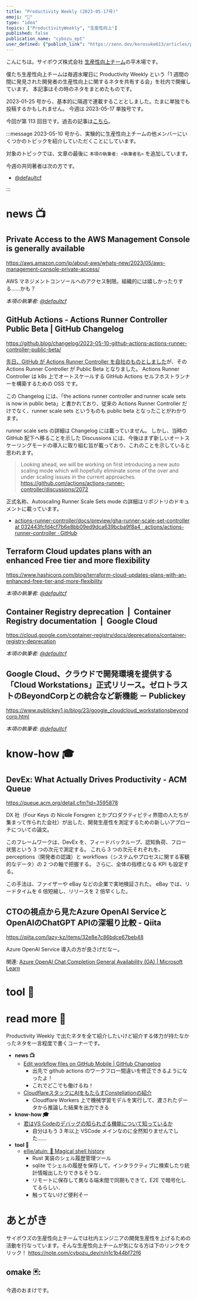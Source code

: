 ```yaml
---
title: "Productivity Weekly (2023-05-17号)"
emoji: "🫨"
type: "idea"
topics: ["ProductivityWeekly", "生産性向上"]
published: false
publication_name: "cybozu_ept"
user_defined: {"publish_link": "https://zenn.dev/korosuke613/articles/productivity-weekly-20230517"}
---
```


こんにちは。サイボウズ株式会社 [生産性向上チーム](https://note.com/cybozu_dev/n/n1c1b44bf72f6)の平木場です。

僕たち生産性向上チームは毎週水曜日に Productivity Weekly という「1 週間の間に発見された開発者の生産性向上に関するネタを共有する会」を社内で開催しています。
本記事はその時のネタをまとめたものです。


2023-01-25 号から、基本的に隔週で連載することとしました。たまに単独でも投稿するかもしれません。
今週は 2023-05-17 単独号です。

今回が第 113 回目です。過去の記事は[こちら](https://zenn.dev/topics/productivityweekly?order=latest)。

:::message
2023-05-10 号から、実験的に生産性向上チームの他メンバーにいくつかのトピックを紹介していただくことにしています。

対象のトピックでは、文章の最後に `本項の執筆者: <執筆者名>` を追加しています。

今週の共同著者は次の方です。
- [@defaultcf](https://zenn.dev/defaultcf)

:::

# news 📺

## Private Access to the AWS Management Console is generally available
https://aws.amazon.com/jp/about-aws/whats-new/2023/05/aws-management-console-private-access/

AWS マネジメントコンソールへのアクセス制限。組織的には嬉しかったりする……かも？

*本項の執筆者: [@defaultcf](https://zenn.dev/defaultcf)*

## GitHub Actions - Actions Runner Controller Public Beta | GitHub Changelog
https://github.blog/changelog/2023-05-10-github-actions-actions-runner-controller-public-beta/

[先日、GitHub が Actions Runner Controller を自社のものとしました](https://zenn.dev/cybozu_ept/articles/productivity-weekly-20221214?redirected=1#actions-runner-controller-is-moving-to-a-new-home!-%C2%B7-discussion-%232072-%C2%B7-actions%2Factions-runner-controller)が、その Actions Runner Controller が Public Beta となりました。
Actions Runner Controller は k8s 上でオートスケールする GitHub Actions セルフホストランナーを構築するための OSS です。

この Changelog には、「the actions runner controller and runner scale sets is now in public beta」と書かれており、従来の Actions Runner Controller だけでなく、runner scale sets というものも public beta となったことがわかります。

runner scale sets の詳細は Changelog には載っていません。
しかし、当時の GitHub 配下へ移ることを示した Discussions には、今後はまず新しいオートスケーリングモードの導入に取り組む旨が載っており、これのことを示していると思われます。

> Looking ahead, we will be working on first introducing a new auto scaling mode which will hopefully eliminate some of the over and under scaling issues in the current approaches. 
https://github.com/actions/actions-runner-controller/discussions/2072

正式名称、Autoscaling Runner Scale Sets mode の詳細はリポジトリのドキュメントに載っています。

- [actions-runner-controller/docs/preview/gha-runner-scale-set-controller at 032443fcfd4cf7b6e8bb09ed9dca639bcba9f8a4 · actions/actions-runner-controller · GitHub](https://github.com/actions/actions-runner-controller/tree/032443fcfd4cf7b6e8bb09ed9dca639bcba9f8a4/docs/preview/gha-runner-scale-set-controller)



## Terraform Cloud updates plans with an enhanced Free tier and more flexibility
https://www.hashicorp.com/blog/terraform-cloud-updates-plans-with-an-enhanced-free-tier-and-more-flexibility

*本項の執筆者: [@defaultcf](https://zenn.dev/defaultcf)*

## Container Registry deprecation  |  Container Registry documentation  |  Google Cloud
https://cloud.google.com/container-registry/docs/deprecations/container-registry-deprecation

*本項の執筆者: [@defaultcf](https://zenn.dev/defaultcf)*

## Google Cloud、クラウドで開発環境を提供する「Cloud Workstations」正式リリース。ゼロトラストのBeyondCorpとの統合など新機能 － Publickey
https://www.publickey1.jp/blog/23/google_cloudcloud_workstationsbeyondcorp.html


*本項の執筆者: [@defaultcf](https://zenn.dev/defaultcf)*

# know-how 🎓

## DevEx: What Actually Drives Productivity - ACM Queue
https://queue.acm.org/detail.cfm?id=3595878

DX 社（Four Keys の Nicole Forsgren とかプロダクティビティ界隈の人たちが集まって作られた会社）が出した、開発生産性を測定するための新しいアプローチについての論文。

このフレームワークは、DevEx を、フィードバックループ、認知負荷、フロー状態という 3 つの次元で測定する。
これら 3 つの次元それぞれを、perceptions（開発者の認識）と workflows（システムやプロセスに関する客観的なデータ）の 2 つの軸で把握する。
さらに、全体の指標となる KPI も設定する。

この手法は、ファイザーや eBay などの企業で実地検証された。
eBay では、リードタイムを 6 倍短縮し、リリースを 2 倍早くした。

## CTOの視点から見たAzure OpenAI ServiceとOpenAIのChatGPT APIの深堀り比較 - Qiita
https://qiita.com/lazy-kz/items/32e8e7c86bdce67beb48

Azure OpenAI Service 導入の方が良さげだなー。

関連: [Azure OpenAI Chat Completion General Availability (GA) | Microsoft Learn](https://learn.microsoft.com/en-us/azure/cognitive-services/openai/whats-new#azure-openai-chat-completion-general-availability-ga)

# tool 🔨

# read more 🍘
Productivity Weekly で出たネタを全て紹介したいけど紹介する体力が持たなかったネタを一言程度で書くコーナーです。

- **news 📺**
  - [Edit workflow files on GitHub Mobile | GitHub Changelog](https://github.blog/changelog/2023-05-11-edit-workflow-files-on-github-mobile/)
    - 出先で github actions のワークフロー間違いを修正できるようになったよ！
    - これでどこでも働けるね！
  - [CloudflareスタックにAIをもたらすConstellationの紹介](https://blog.cloudflare.com/ja-jp/introducing-constellation-ja-jp/)
    - Cloudflare Workers 上で機械学習モデルを実行して、渡されたデータから推論した結果を出力できる
- **know-how 🎓**
  - [君はVS Codeのデバッグの知られざる機能について知っているか](https://qiita.com/_ken_/items/c5aa4841be74b06530b4)
    - 自分はもう 3 年以上 VSCode メインなのに全然知りませんでした……
- **tool 🔨**
  - [ellie/atuin: 🐢 Magical shell history](https://github.com/ellie/atuin)
    - Rust 実装のシェル履歴管理ツール
    - sqlite でシェルの履歴を保存して，インタラクティブに検索したり統計情報出したりできるそうな．
    - リモートに保存して異なる端末間で同期もできて，E2E で暗号化してるらしい．
    - 触ってないけど便利そー

# あとがき


サイボウズの生産性向上チームでは社内エンジニアの開発生産性を上げるための活動を行なっています。そんな生産性向上チームが気になる方は下のリンクをクリック！
https://note.com/cybozu_dev/n/n1c1b44bf72f6

<!-- :::message すみません、今週もおまけはお休みです...:::-->

## omake 🃏: 
今週のおまけです。
